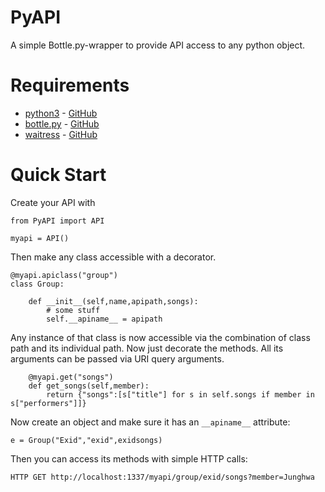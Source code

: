 # PyAPI

A simple Bottle.py-wrapper to provide API access to any python object.

# Requirements

* [python3](https://www.python.org/) - [GitHub](https://github.com/python/cpython)
* [bottle.py](https://bottlepy.org/) - [GitHub](https://github.com/bottlepy/bottle)
* [waitress](https://docs.pylonsproject.org/projects/waitress/) - [GitHub](https://github.com/Pylons/waitress)

# Quick Start

Create your API with


	from PyAPI import API

	myapi = API()



Then make any class  accessible with a decorator.


	@myapi.apiclass("group")
	class Group:

		def __init__(self,name,apipath,songs):
			# some stuff
			self.__apiname__ = apipath

Any instance of that class is now accessible via the combination of class path and its individual path. Now just decorate the methods. All its arguments can be passed via URI query arguments.

		@myapi.get("songs")
		def get_songs(self,member):
			return {"songs":[s["title"] for s in self.songs if member in s["performers"]]}


Now create an object and make sure it has an `__apiname__` attribute:


	e = Group("Exid","exid",exidsongs)


Then you can access its methods with simple HTTP calls:


	HTTP GET http://localhost:1337/myapi/group/exid/songs?member=Junghwa
